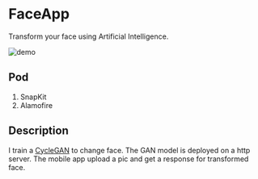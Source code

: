 # FaceApp

Transform your face using Artificial Intelligence.

![demo](https://lh3.googleusercontent.com/-RfHPpgT4F3U/W645yxE93zI/AAAAAAAAFJY/w0SZINdTd_Mz0RLDsgxHBTotzA60SoQzACHMYCw/I/demo.png)

## Pod
1. SnapKit
2. Alamofire

## Description
I train a [CycleGAN](https://github.com/hardikbansal/CycleGAN) to change face. The GAN model is deployed on a http server. The mobile app upload a pic and get a response for transformed face. 

